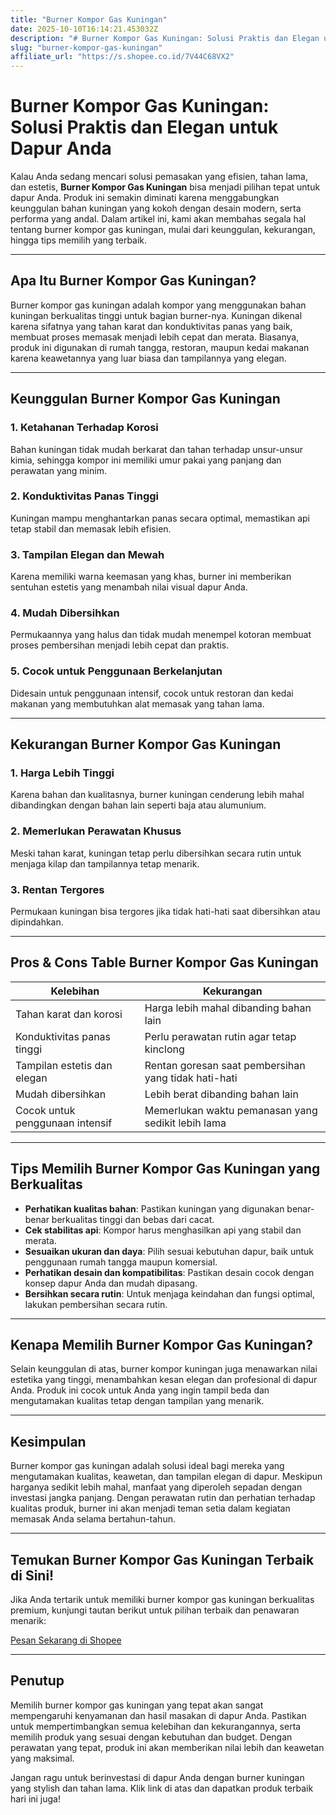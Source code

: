 ```yaml
---
title: "Burner Kompor Gas Kuningan"
date: 2025-10-10T16:14:21.453032Z
description: "# Burner Kompor Gas Kuningan: Solusi Praktis dan Elegan untuk Dapur Anda..."
slug: "burner-kompor-gas-kuningan"
affiliate_url: "https://s.shopee.co.id/7V44C68VX2"
---
```

# Burner Kompor Gas Kuningan: Solusi Praktis dan Elegan untuk Dapur Anda

Kalau Anda sedang mencari solusi pemasakan yang efisien, tahan lama, dan estetis, **Burner Kompor Gas Kuningan** bisa menjadi pilihan tepat untuk dapur Anda. Produk ini semakin diminati karena menggabungkan keunggulan bahan kuningan yang kokoh dengan desain modern, serta performa yang andal. Dalam artikel ini, kami akan membahas segala hal tentang burner kompor gas kuningan, mulai dari keunggulan, kekurangan, hingga tips memilih yang terbaik.

---

## Apa Itu Burner Kompor Gas Kuningan?

Burner kompor gas kuningan adalah kompor yang menggunakan bahan kuningan berkualitas tinggi untuk bagian burner-nya. Kuningan dikenal karena sifatnya yang tahan karat dan konduktivitas panas yang baik, membuat proses memasak menjadi lebih cepat dan merata. Biasanya, produk ini digunakan di rumah tangga, restoran, maupun kedai makanan karena keawetannya yang luar biasa dan tampilannya yang elegan.

---

## Keunggulan Burner Kompor Gas Kuningan

### 1. Ketahanan Terhadap Korosi
Bahan kuningan tidak mudah berkarat dan tahan terhadap unsur-unsur kimia, sehingga kompor ini memiliki umur pakai yang panjang dan perawatan yang minim.

### 2. Konduktivitas Panas Tinggi
Kuningan mampu menghantarkan panas secara optimal, memastikan api tetap stabil dan memasak lebih efisien.

### 3. Tampilan Elegan dan Mewah
Karena memiliki warna keemasan yang khas, burner ini memberikan sentuhan estetis yang menambah nilai visual dapur Anda.

### 4. Mudah Dibersihkan
Permukaannya yang halus dan tidak mudah menempel kotoran membuat proses pembersihan menjadi lebih cepat dan praktis.

### 5. Cocok untuk Penggunaan Berkelanjutan
Didesain untuk penggunaan intensif, cocok untuk restoran dan kedai makanan yang membutuhkan alat memasak yang tahan lama.

---

## Kekurangan Burner Kompor Gas Kuningan

### 1. Harga Lebih Tinggi
Karena bahan dan kualitasnya, burner kuningan cenderung lebih mahal dibandingkan dengan bahan lain seperti baja atau alumunium.

### 2. Memerlukan Perawatan Khusus
Meski tahan karat, kuningan tetap perlu dibersihkan secara rutin untuk menjaga kilap dan tampilannya tetap menarik.

### 3. Rentan Tergores
Permukaan kuningan bisa tergores jika tidak hati-hati saat dibersihkan atau dipindahkan.

---

## Pros & Cons Table Burner Kompor Gas Kuningan

| **Kelebihan** | **Kekurangan** |
|----------------|----------------|
| Tahan karat dan korosi | Harga lebih mahal dibanding bahan lain |
| Konduktivitas panas tinggi | Perlu perawatan rutin agar tetap kinclong |
| Tampilan estetis dan elegan | Rentan goresan saat pembersihan yang tidak hati-hati |
| Mudah dibersihkan | Lebih berat dibanding bahan lain |
| Cocok untuk penggunaan intensif | Memerlukan waktu pemanasan yang sedikit lebih lama |

---

## Tips Memilih Burner Kompor Gas Kuningan yang Berkualitas

- **Perhatikan kualitas bahan**: Pastikan kuningan yang digunakan benar-benar berkualitas tinggi dan bebas dari cacat.
- **Cek stabilitas api**: Kompor harus menghasilkan api yang stabil dan merata.
- **Sesuaikan ukuran dan daya**: Pilih sesuai kebutuhan dapur, baik untuk penggunaan rumah tangga maupun komersial.
- **Perhatikan desain dan kompatibilitas**: Pastikan desain cocok dengan konsep dapur Anda dan mudah dipasang.
- **Bersihkan secara rutin**: Untuk menjaga keindahan dan fungsi optimal, lakukan pembersihan secara rutin.

---

## Kenapa Memilih Burner Kompor Gas Kuningan?

Selain keunggulan di atas, burner kompor kuningan juga menawarkan nilai estetika yang tinggi, menambahkan kesan elegan dan profesional di dapur Anda. Produk ini cocok untuk Anda yang ingin tampil beda dan mengutamakan kualitas tetap dengan tampilan yang menarik.

---

## Kesimpulan

Burner kompor gas kuningan adalah solusi ideal bagi mereka yang mengutamakan kualitas, keawetan, dan tampilan elegan di dapur. Meskipun harganya sedikit lebih mahal, manfaat yang diperoleh sepadan dengan investasi jangka panjang. Dengan perawatan rutin dan perhatian terhadap kualitas produk, burner ini akan menjadi teman setia dalam kegiatan memasak Anda selama bertahun-tahun.

---

## Temukan Burner Kompor Gas Kuningan Terbaik di Sini!

Jika Anda tertarik untuk memiliki burner kompor gas kuningan berkualitas premium, kunjungi tautan berikut untuk pilihan terbaik dan penawaran menarik:  

[Pesan Sekarang di Shopee](https://s.shopee.co.id/7V44C68VX2)

---

## Penutup

Memilih burner kompor gas kuningan yang tepat akan sangat mempengaruhi kenyamanan dan hasil masakan di dapur Anda. Pastikan untuk mempertimbangkan semua kelebihan dan kekurangannya, serta memilih produk yang sesuai dengan kebutuhan dan budget. Dengan perawatan yang tepat, produk ini akan memberikan nilai lebih dan keawetan yang maksimal.  

Jangan ragu untuk berinvestasi di dapur Anda dengan burner kuningan yang stylish dan tahan lama. Klik link di atas dan dapatkan produk terbaik hari ini juga!
